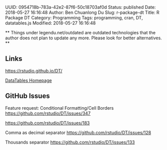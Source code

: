 UUID: 0954718b-783a-42e2-87f6-50c18703af0d
Status: published
Date: 2018-05-27 16:16:48
Author: Ben Chuanlong Du
Slug: r-package-dt
Title: R Package DT
Category: Programming
Tags: programming, cran, DT, datatables.js
Modified: 2018-05-27 16:16:48

**
Things under legendu.net/outdated are outdated technologies 
that the author does not plan to update any more. 
Please look for better alternatives.
**

## Links

https://rstudio.github.io/DT/

[DataTables Homepage](https://datatables.net/)


## GitHub Issues

Feature request: Conditional Formatting/Cell Borders
https://github.com/rstudio/DT/issues/347


https://github.com/rstudio/DT/issues/183

Comma as decimal separator
https://github.com/rstudio/DT/issues/128

Thousands separator
https://github.com/rstudio/DT/issues/133
